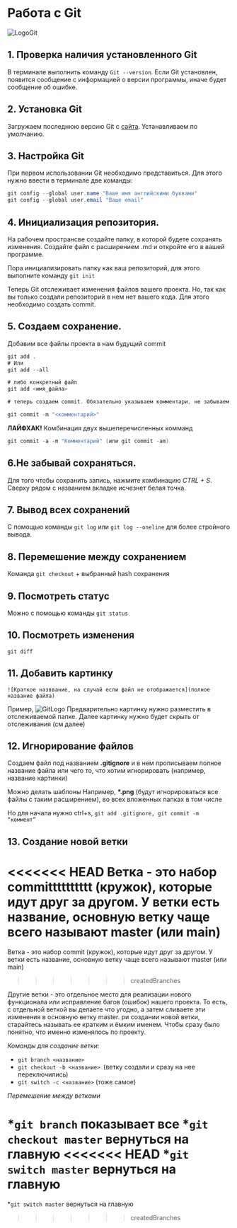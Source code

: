 # Работа с Git
![LogoGit](Git-Logo-2Color.png)


## 1. Проверка наличия установленного Git
В терминале выполнить команду `Git --version`. Если Git установлен, появится сообщение с информацией о версии программы, иначе будет сообщение об ошибке. 

## 2. Установка Git
Загружаем последнюю версию Git с [сайта](https://git-scm.com/). Устанавливаем по умолчанию. 

## 3. Настройка Git
При первом использовании Git необходимо представиться. Для этого нужно ввести в терминале две команды:
```c#
git config --global user.name "Ваше имя английскими буквами"
git config --global user.email "Ваше email"

```
## 4. Инициализация репозитория.
На рабочем пространсве создайте папку, в которой будете сохранять изменения. Создайте файл с расширением .md и откройте его в вашей программе. 

Пора инициализировать папку как ваш репозиторий, для этого выполните команду `git init`

Теперь Git отслеживает изменения файлов вашего проекта. Но, так как вы только создали репозиторий в нем нет вашего кода. Для этого необходимо создать commit.

## 5. Создаем сохранение. 
Добавим все файлы проекта в нам будущий commit
```c#
git add . 
# Или
git add --all

# либо конкретный файл
git add <имя_файла> 

# теперь создаем commit. Обязательно указываем комментари, не забываем про кавычки

git commit -m "<комментарий>"

``` 
**ЛАЙФХАК!** Комбинация двух вышеперечисленных комманд 
``` c#
git commit -a -m "Комментарий" (или git commit -am)
```

## 6.Не забывай сохраняться. 
Для того чтобы сохранить запись, нажмите комбинацию *CTRL + S*. Сверху рядом с названием вкладке исчезнет белая точка. 
## 7. Вывод всех сохранений
С помощью команды `git log` или `git log --oneline` для более стройного вывода.

## 8. Перемешение между сохранением 
Команда `git checkout` + выбранный hash сохранения  

## 9. Посмотреть статус
Можно с помощью команды `git status`

## 10. Посмотреть изменения
`git diff`

## 11. Добавить картинку 
``![Краткое назввание, на случай если файл не отображается](полное название файла)``

Пример, ![GitLogo](Git-Logo-2Color.png)
Предварительно картинку нужно разместить в отслеживаемой папке.
Далее картинку нужно будет скрыть от отслеживания (см далее)

## 12. Игнорирование файлов
Создаем файл под названием **.gitignore**  и в нем прописываем полное название файла или чего то, что хотим игнорировать (например, название картинки) 

Можно делать шаблоны
Например, __*.png__ (будут игнорироваться все файлы с таким расширением), во всех вложенных папках в том числе

Но для начала нужно ctrl+s, ``git add .gitignore, git commit -m “коммент”``

## 13. Создание новой ветки
<<<<<<< HEAD
Ветка - это набор committtttttttt (кружок), которые идут друг за другом. У ветки есть название, основную ветку чаще всего называют master (или main)
=======
Ветка - это набор commit (кружок), которые идут друг за другом. У ветки есть название, основную ветку чаще всего называют master (или main)
>>>>>>> createdBranches

Другие ветки - это отдельное место для реализации нового функционала или исправление багов (ошибок) нашего проекта. То есть, с отдельной веткой вы делаете что угодно, а затем сливаете эти изменения в основную ветку master.
ри создании новой ветки, старайтесь называть ее кратким и ёмким именем. Чтобы сразу было понятно, что именно изменялось по проекту. 

*Команды для создание ветки:*
* ``git branch <название>`` 
* ``git checkout -b <название> ``(ветку создали и сразу на нее переключились)
* ``git switch -c <название>`` (тоже самое)

*Перемешение между ветками*

*``git branch`` показывает все
*``git checkout master`` вернуться на главную 
<<<<<<< HEAD
*``git switch master`` вернуться на главную 
=======
*``git switch master`` вернуться на главную 

>>>>>>> createdBranches
